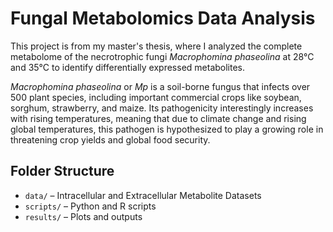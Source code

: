 # Fungal Metabolomics Data Analysis

This project is from my master's thesis, where I analyzed the complete metabolome of the necrotrophic fungi _Macrophomina phaseolina_ at 28°C and 35°C to identify differentially expressed metabolites.

_Macrophomina phaseolina_ or _Mp_ is a soil-borne fungus that infects over 500 plant species, including important commercial crops like soybean, sorghum, strawberry, and maize. Its pathogenicity interestingly increases with rising temperatures, meaning that due to climate change and rising global temperatures, this pathogen is hypothesized to play a growing role in threatening crop yields and global food security. 


## Folder Structure

- `data/` – Intracellular and Extracellular Metabolite Datasets 
- `scripts/` – Python and R scripts
- `results/` – Plots and outputs
